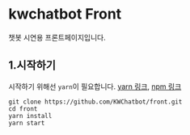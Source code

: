 # kwchatbot Front
챗봇 시연용 프론트페이지입니다.  

## 1.시작하기
시작하기 위해선 `yarn`이 필요합니다. [yarn 링크](https://yarnpkg.com/lang/en/), [npm 링크](https://www.npmjs.com/)
```
git clone https://github.com/KWChatbot/front.git
cd front
yarn install
yarn start
```